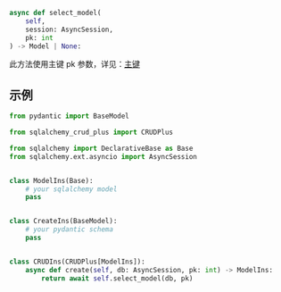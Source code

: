 ```py
async def select_model(
    self,
    session: AsyncSession,
    pk: int
) -> Model | None:
```

此方法使用主键 pk 参数，详见：[主键](../advanced/primary_key.md)

## 示例

```py title="select_model" hl_lines="21"
from pydantic import BaseModel

from sqlalchemy_crud_plus import CRUDPlus

from sqlalchemy import DeclarativeBase as Base
from sqlalchemy.ext.asyncio import AsyncSession


class ModelIns(Base):
    # your sqlalchemy model
    pass


class CreateIns(BaseModel):
    # your pydantic schema
    pass


class CRUDIns(CRUDPlus[ModelIns]):
    async def create(self, db: AsyncSession, pk: int) -> ModelIns:
        return await self.select_model(db, pk)
```
